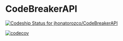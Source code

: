 # CodeBreakerAPI 

[ ![Codeship Status for jhonatorozco/CodeBreakerAPI](https://app.codeship.com/projects/e2814890-932c-0135-f917-32b943f5cc61/status?branch=master)](https://app.codeship.com/projects/250780)

[![codecov](https://codecov.io/gh/jhonatorozco/CodeBreakerAPI/branch/master/graph/badge.svg)](https://codecov.io/gh/jhonatorozco/CodeBreakerAPI)


